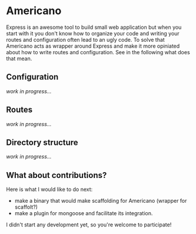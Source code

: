 # Americano

Express is an awesome tool to build small web application but when you start
with it you don't know how to organize your code and writing your routes and
configuration often lead to an ugly code. To solve that Americano acts as
wrapper around Express and make it more opiniated about how to write routes
and configuration. See in the following what does that mean.

## Configuration

*work in progress...*

## Routes

*work in progress...*

## Directory structure

*work in progress...*

## What about contributions?

Here is what I would like to do next:

* make a binary that would make scaffolding for Americano (wrapper for 
  scaffolt?)
* make a plugin for mongoose and facilitate its integration.

I didn't start any development yet, so you're welcome to participate!
